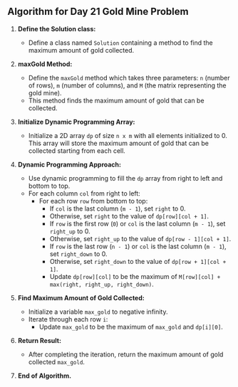 ## Algorithm for Day 21 **Gold Mine Problem**

1. **Define the Solution class:**
   - Define a class named `Solution` containing a method to find the maximum amount of gold collected.

2. **maxGold Method:**
   - Define the `maxGold` method which takes three parameters: `n` (number of rows), `m` (number of columns), and `M` (the matrix representing the gold mine).
   - This method finds the maximum amount of gold that can be collected.

3. **Initialize Dynamic Programming Array:**
   - Initialize a 2D array `dp` of size `n x m` with all elements initialized to 0. This array will store the maximum amount of gold that can be collected starting from each cell.

4. **Dynamic Programming Approach:**
   - Use dynamic programming to fill the `dp` array from right to left and bottom to top.
   - For each column `col` from right to left:
     - For each row `row` from bottom to top:
       - If `col` is the last column (`m - 1`), set `right` to 0.
       - Otherwise, set `right` to the value of `dp[row][col + 1]`.
       - If `row` is the first row (`0`) or `col` is the last column (`m - 1`), set `right_up` to 0.
       - Otherwise, set `right_up` to the value of `dp[row - 1][col + 1]`.
       - If `row` is the last row (`n - 1`) or `col` is the last column (`m - 1`), set `right_down` to 0.
       - Otherwise, set `right_down` to the value of `dp[row + 1][col + 1]`.
       - Update `dp[row][col]` to be the maximum of `M[row][col] + max(right, right_up, right_down)`.
   
5. **Find Maximum Amount of Gold Collected:**
   - Initialize a variable `max_gold` to negative infinity.
   - Iterate through each row `i`:
     - Update `max_gold` to be the maximum of `max_gold` and `dp[i][0]`.

6. **Return Result:**
   - After completing the iteration, return the maximum amount of gold collected `max_gold`.

7. **End of Algorithm.**

